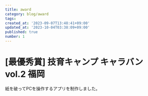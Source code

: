 ```yaml
---
title: award
category: blog/award
tags:
created_at: '2023-09-07T13:48:41+09:00'
updated_at: '2023-10-04T03:38:09+09:00'
published: true
number: 1
---
```


# [最優秀賞] 技育キャンプ キャラバン vol.2 福岡
紙を破ってPCを操作するアプリを制作しました。
